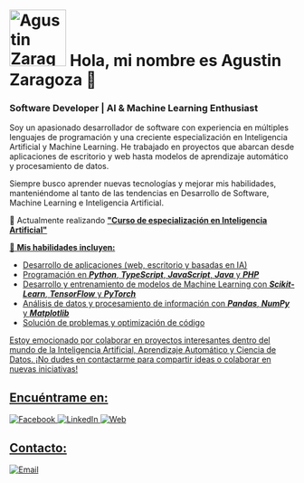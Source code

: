<h1><img src="https://www.agusdev.es/imagenes/emoji1.png" alt="Agustin Zaragoza" width="100" /> Hola, mi nombre es Agustin Zaragoza 👋</h1>

### Software Developer | AI & Machine Learning Enthusiast
Soy un apasionado desarrollador de software con experiencia en múltiples lenguajes de programación y una creciente especialización en Inteligencia Artificial y Machine Learning. He trabajado en proyectos que abarcan desde aplicaciones de escritorio y web hasta modelos de aprendizaje automático y procesamiento de datos.

Siempre busco aprender nuevas tecnologías y mejorar mis habilidades, manteniéndome al tanto de las tendencias en Desarrollo de Software, Machine Learning e Inteligencia Artificial.

 🌱 Actualmente realizando **<u>"Curso de especialización en Inteligencia Artificial"**

🚀 **Mis habilidades incluyen:**

-   Desarrollo de aplicaciones (web, escritorio y basadas en IA)
-   Programación en **_<u>Python</u>_**, **_<u>TypeScript</u>_**, **_<u>JavaScript</u>_**, **_<u>Java_** y **_<u>PHP_**
-   Desarrollo y entrenamiento de modelos de Machine Learning con **_<u>Scikit-Learn</u>_**, **_<u>TensorFlow</u>_** y **_<u>PyTorch</u>_**
-   Análisis de datos y procesamiento de información con **_Pandas</u>_**, **_NumPy</u>_** y **_Matplotlib</u>_**
-   Solución de problemas y optimización de código

Estoy emocionado por colaborar en proyectos interesantes dentro del mundo de la Inteligencia Artificial, Aprendizaje Automático y Ciencia de Datos. ¡No dudes en contactarme para compartir ideas o colaborar en nuevas iniciativas!
## Encuéntrame en:

[![Facebook](https://img.shields.io/badge/Facebook-@agusdev-1877F2?style=for-the-badge&logo=facebook&logoColor=white&labelColor=101010)](https://www.facebook.com/agustin.zaragozaperez) [![LinkedIn](https://img.shields.io/badge/LinkedIn-Agustin_Zaragoza-0077B5?style=for-the-badge&logo=linkedin&logoColor=white&labelColor=101010)](https://www.linkedin.com/in/agustin-zaragoza-perez-306345123/) [![Web](https://img.shields.io/badge/Web-agusdev.es-14a1f0?style=for-the-badge&logo=dev.to&logoColor=white&labelColor=101010)](https://www.agusdev.es/)

## Contacto:

[![Email](https://img.shields.io/badge/agustinzarpe@gmail.com-email_personal-D14836?style=for-the-badge&logo=gmail&logoColor=white&labelColor=101010)](mailto:agustinzarpe@gmail.com)


<!--
**AgustinZP/AgustinZP** is a ✨ _special_ ✨ repository because its `README.md` (this file) appears on your GitHub profile.

Here are some ideas to get you started:

- 🔭 I’m currently working on ...
- 🌱 I’m currently learning ...
- 👯 I’m looking to collaborate on ...
- 🤔 I’m looking for help with ...
- 💬 Ask me about ...
- 📫 How to reach me: ...
- 😄 Pronouns: ...
- ⚡ Fun fact: ...
-->
